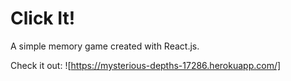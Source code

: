 # Click It!

A simple memory game created with React.js.

Check it out: ![https://mysterious-depths-17286.herokuapp.com/]
